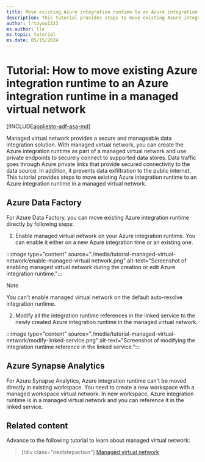 ```yaml
---
title: Move existing Azure integration runtime to an Azure integration runtime in a managed virtual network
description: This tutorial provides steps to move existing Azure integration runtime to an Azure integration runtime in a managed virtual network.
author: lrtoyou1223
ms.author: lle
ms.topic: tutorial
ms.date: 05/15/2024
---
```


# Tutorial: How to move existing Azure integration runtime to an Azure integration runtime in a managed virtual network

[!INCLUDE[appliesto-adf-asa-md](includes/appliesto-adf-asa-md.md)]

Managed virtual network provides a secure and manageable data integration solution. With managed virtual network, you can create the Azure integration runtime as part of a managed virtual network and use private endpoints to securely connect to supported data stores. Data traffic goes through Azure private links that provide secured connectivity to the data source. In addition, it prevents data exfiltration to the public internet. 
This tutorial provides steps to move existing Azure integration runtime to an Azure integration runtime in a managed virtual network.

## Azure Data Factory
For Azure Data Factory, you can move existing Azure integration runtime directly by following steps:
1. Enable managed virtual network on your Azure integration runtime. You can enable it either on a new Azure integration time or an existing one.

:::image type="content" source="./media/tutorial-managed-virtual-network/enable-managed-virtual network.png" alt-text="Screenshot of enabling managed virtual network during the creation or edit Azure integration runtime.":::

> [!NOTE]
> You can't enable managed virtual network on the default auto-resolve integration runtime.

2. Modify all the integration runtime references in the linked service to the newly created Azure integration runtime in the managed virtual network. 

:::image type="content" source="./media/tutorial-managed-virtual-network/modify-linked-service.png" alt-text="Screenshot of modifying the integration runtime reference in the linked service.":::

## Azure Synapse Analytics
For Azure Synapse Analytics, Azure integration runtime can't be moved directly in existing workspace. You need to create a new workspace with a managed workspace virtual network. In new workspace, Azure integration runtime is in a managed virtual network and you can reference it in the linked service.

## Related content

Advance to the following tutorial to learn about managed virtual network:

> [!div class="nextstepaction"]
> [Managed virtual network](managed-virtual-network-private-endpoint.md)